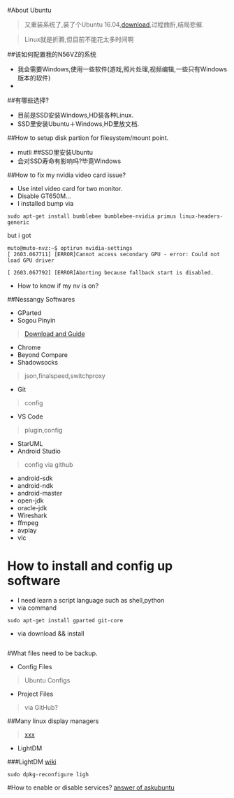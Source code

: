 #About Ubuntu

>又重装系统了,装了个Ubuntu 16.04,[download](),过程曲折,结局悲催.

>Linux就是折腾,但目前不能花太多时间啊



##该如何配置我的N56VZ的系统
* 我会需要Windows,使用一些软件(游戏,照片处理,视频编辑,一些只有Windows版本的软件)
* 

##有哪些选择?
* 目前是SSD安装Windows,HD装各种Linux.
* SSD里安装Ubuntu＋Windows,HD里放文档.

##How to setup disk partion for filesystem/mount point.
* mutli 
##SSD里安装Ubuntu
* 会对SSD寿命有影响吗?毕竟Windows



##How to fix my nvidia video card issue?
* Use intel video card for two monitor.
* Disable GT650M...
* I installed bump via
```
sudo apt-get install bumblebee bumblebee-nvidia primus linux-headers-generic
```
but i got 
```
muto@muto-nvz:~$ optirun nvidia-settings
[ 2603.067711] [ERROR]Cannot access secondary GPU - error: Could not load GPU driver

[ 2603.067792] [ERROR]Aborting because fallback start is disabled.

```

* How to know if my nv is on?


##Nessangy Softwares
* GParted
* Sogou Pinyin
> [Download and Guide]()
* Chrome
* Beyond Compare
* Shadowsocks
> json,finalspeed,switchproxy
* Git
> config
* VS Code
> plugin,config
* StarUML
* Android Studio
> config via github
* android-sdk
* android-ndk
* android-master
* open-jdk
* oracle-jdk
* Wireshark
* ffmpeg
* avplay
* vlc

# How to install and config up software
* I need learn a script language such as shell,python
* via command

``` shell
sudo apt-get install gparted git-core
```
* via download && install

``` 

```

#What files need to be backup.
* Config Files
> Ubuntu Configs
* Project Files
> via GitHub?


##Many linux display managers
> [xxx](http://www.makeuseof.com/tag/choose-switch-linux-display-managers/)
* LightDM


###LightDM
[wiki](https://wiki.ubuntu.com/LightDM)
``` 
sudo dpkg-reconfigure ligh
```


#How to enable or disable services?
[answer of askubuntu](http://askubuntu.com/questions/19320/how-to-enable-or-disable-services)

